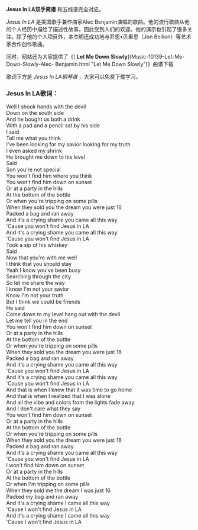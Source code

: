 

**Jesus In LA双手简谱** 和五线谱完全对应。

_Jesus In LA_ 是美国歌手兼作曲家Alec
Benjamin演唱的歌曲。他的流行歌曲从他的个人经历中描绘了描述性故事，因此受到人们的欢迎。他的演示也引起了很多关注。除了他的个人项目外，本杰明还成功地与乔恩•贝里恩（Jon
Bellion）等艺术家合作创作歌曲。

同时，网站还为大家提供了《[ **Let Me Down Slowly**](Music-10139-Let-Me-Down-Slowly-Alec-
Benjamin.html "Let Me Down Slowly")》曲谱下载

歌词下方是 _Jesus In LA钢琴谱_ ，大家可以免费下载学习。

### Jesus In LA歌词：

Well I shook hands with the devil  
Down on the south side  
And he bought us both a drink  
With a pad and a pencil sat by his side  
I said  
Tell me what you think  
I've been looking for my savior looking for my truth  
I even asked my shrink  
He brought me down to his level  
Said  
Son you're not special  
You won't find him where you think  
You won't find him down on sunset  
Or at a party in the hills  
At the bottom of the bottle  
Or when you're tripping on some pills  
When they sold you the dream you were just 16  
Packed a bag and ran away  
And it's a crying shame you came all this way  
'Cause you won't find Jesus in LA  
And it's a crying shame you came all this way  
'Cause you won't find Jesus in LA  
Took a sip of his whiskey  
Said  
Now that you're with me well  
I think that you should stay  
Yeah I know you've been busy  
Searching through the city  
So let me share the way  
I know I'm not your savior  
Know I'm not your truth  
But I think we could be friends  
He said  
Come down to my level hang out with the devil  
Let me tell you in the end  
You won't find him down on sunset  
Or at a party in the hills  
At the bottom of the bottle  
Or when you're tripping on some pills  
When they sold you the dream you were just 16  
Packed a bag and ran away  
And it's a crying shame you came all this way  
'Cause you won't find Jesus in LA  
And it's a crying shame you came all this way  
'Cause you won't find Jesus in LA  
And that is when I knew that it was time to go home  
And that is when I realized that I was alone  
And all the vibe and colors from the lights fade away  
And I don't care what they say  
You won't find him down on sunset  
Or at a party in the hills  
At the bottom of the bottle  
Or when you're tripping on some pills  
When they sold you the dream you were just 16  
Packed a bag and ran away  
And it's a crying shame you came all this way  
'Cause you won't find Jesus in LA  
I won't find him down on sunset  
Or at a party in the hills  
At the bottom of the bottle  
Or when I'm tripping on some pills  
When they sold me the dream I was just 16  
Packed my bag and ran away  
And it's a crying shame I came all this way  
'Cause I won't find Jesus in LA  
And it's a crying shame I came all this way  
'Cause I won't find Jesus in LA

